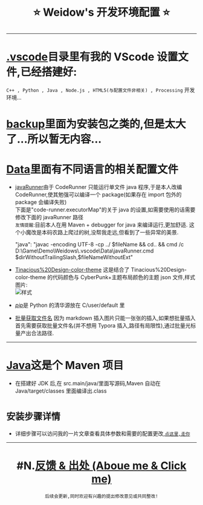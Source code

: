 <!--
 * @Author: Weidows
 * @Date: 2020-09-12 19:54:05
 * @LastEditors: Weidows
 * @LastEditTime: 2020-10-03 11:41:21
 * @FilePath: \Githubg:\Repo\Programming-Configuration\README.md
-->
<h1 align="center">
 ⭐️ Weidow's 开发环境配置 ⭐️
 
  ---
</h1>

# [.vscode](.vscode/)目录里有我的 VScode 设置文件,已经搭建好:

`C++ , Python , Java , Node.js , HTML5(与配置文件非相关) , Processing` 开发环境...

# [backup](backup)里面为安装包之类的,但是太大了...所以暂无内容...

# [Data](Data)里面有不同语言的相关配置文件

- [javaRunner](Data/javaRunner.cmd)由于 CodeRunner 只能运行单文件 java 程序,于是本人改编 CodeRunner,使其勉强可以编译一个 package(如果存在 import 包外的 package 会编译失败)  
  下面是"code-runner.executorMap"的关于 java 的设置,如需要使用的话需要修改下面的 javaRunner 路径  
  `友情提醒`:目前本人在用 Maven + debugger for java 来编译运行,更加舒适.
  这个小魔改是本码农路上爬过的树,没帮我走远,但看到了一些异常的美景.

  "java": "javac -encoding UTF-8 -cp ../ $fileName && cd.. && cmd /c D:\\Game\\Demo\\Weidows\\.vscode\\Data\\javaRunner.cmd $dirWithoutTrailingSlash,\$fileNameWithoutExt"

- [Tinacious%20Design-color-theme](.vscode/Data/Tinacious%20Design-color-theme.json) 这是结合了 Tinacious%20Design-color-theme 的代码颜色与 CyberPunk+主题布局颜色的主题 json 文件,样式图片:  
  ![样式](https://cdn.jsdelivr.net/gh/Weidows/Images/post/QQ截图20200822144122.jpg)

- [_pip_](Data/pip.ini)是 Python 的清华源放在 C/user/default 里

- [批量获取文件名](Data/批量获取文件名.bat) 因为 markdown 插入图片只能一张张的插入,如果想批量插入首先需要获取批量文件名(并不想用 Typora 插入,路径有局限性),通过批量光标量产出合法路径.

---

# [Java](Java)这是个 Maven 项目

- 在搭建好 JDK 后,在 src.main/java/里面写源码,Maven 自动在 Java/target/classes 里面编译出.class

# `安装步骤详情`

- 详细步骤可以访问我的一片文章查看具体参数和需要的配置更改,[`点这里,走你`](http://weidows.gitee.io/post/backup/Data/)

---

<center>

# #N.[反馈 & 出处 (Aboue me & Click me)](https://weidows.gitee.io/tags/about)

    后续会更新,同时欢迎有兴趣的提出修改意见或共同整改!

</center>
